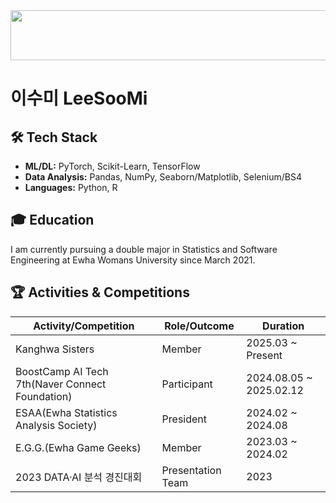 
<a href="https://github.com/devxb/gitanimals">
  <img
    src="https://render.gitanimals.org/lines/SooMiiii?pet-id=662524907837691860"
    width="600"
    height="80"
  />
</a>
  
# 이수미 LeeSooMi

## 🛠️ Tech Stack

- **ML/DL:** PyTorch, Scikit-Learn, TensorFlow  
- **Data Analysis:** Pandas, NumPy, Seaborn/Matplotlib, Selenium/BS4  
- **Languages:** Python, R

## 🎓 Education

I am currently pursuing a double major in Statistics and Software Engineering at Ewha Womans University since March 2021.

## 🏆 Activities & Competitions

| **Activity/Competition**                          | **Role/Outcome**             | **Duration**                   |
|---------------------------------------------------|------------------------------|--------------------------------|
| Kanghwa Sisters                                   | Member                       | 2025.03 ~ Present             |
| BoostCamp AI Tech 7th(Naver Connect Foundation)       | Participant                  | 2024.08.05 ~ 2025.02.12       |
| ESAA(Ewha Statistics Analysis Society)            | President                    | 2024.02 ~ 2024.08             |
| E.G.G.(Ewha Game Geeks)                   | Member                       | 2023.03 ~ 2024.02             |
| 2023 DATA·AI 분석 경진대회             | Presentation Team            | 2023                           |
